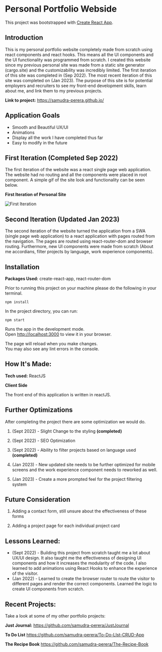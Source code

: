 # Personal Portfolio Webside

This project was bootstrapped with [Create React App](https://github.com/facebook/create-react-app).

## Introduction 

This is my personal portfolio website completely made from scratch using react components and react hooks. This means all the UI components and the UI functionality was programmed from scratch. I created this website since my previous personal site was made from a static site generator (cargo.site) and the customizability was incredibly limited. The first iteration of this site was completed in (Sep 2022). The most recent iteration of this site was completed on (Jan 2023). The purpose of this site is for potential employers and recruiters to see my front-end development skills, learn about me, and link them to my previous projects.

**Link to project:** https://samudra-perera.github.io/

## Application Goals

- Smooth and Beautiful UX/UI
- Animations
- Display all the work I have completed thus far
- Easy to modify in the future

## First Iteration (Completed Sep 2022)

The first iteration of the website was a react single page web application. The website had no routing and all the components were placed in root component. A simple gif of the site look and functionality can be seen below.

**First Iteration of Personal Site**

![First Iteration](https://media.giphy.com/media/AL91lWxyXxtQoMvOM7/giphy.gif)

## Second Iteration (Updated Jan 2023)

The second iteration of the website turned the application from a SWA (single page web application) to a react application with pages routed from the navigation. The pages are routed using react-router-dom and browser routing. Furthermore, new UI components were made from scratch (About me accordians, filter projects by language, work experience components). 

## Installation

**Packages Used:** create-react-app, react-router-dom

Prior to running this project on your machine please do the following in your terminal. 
```
npm install 
```
In the project directory, you can run:

```
npm start
```

Runs the app in the development mode.\
Open [http://localhost:3000](http://localhost:3000) to view it in your browser.

The page will reload when you make changes.\
You may also see any lint errors in the console.
 
## How It's Made:

**Tech used:** ReactJS

**Client Side**

The front end of this application is written in reactJS.

## Further Optimizations

After completing the project there are some optimization we would do. 

1. (Sept 2022) - Slight Change to the styling **(completed)**

2. (Sept 2022) - SEO Optimization

3. (Sept 2022) - Ability to filter projects based on language used **(completed)**

4. (Jan 2023) - New updated site needs to be further optimized for mobile screens and the work experience component needs to reworked as well.

5. (Jan 2023) - Create a more prompted feel for the project filtering system

## Future Consideration

1. Adding a contact form, still unsure about the effectiveness of these forms 

2. Adding a project page for each individual project card


## Lessons Learned:
- (Sept 2022) - Building this project from scratch taught me a lot about UX/UI design. It also taught me the effectiveness of designing UI components and how it increases the modularity of the code. I also learned to add animations using React Hooks to enhance the experience of the visitor.  
- (Jan 2022) - Learned to create the browser router to route the visitor to different pages and render the correct components. Learned the logic to create UI components from scratch. 

## Recent Projects:
Take a look at some of my other portfolio projects:

**Just Journal:** https://github.com/samudra-perera/JustJournal

**To Do List** https://github.com/samudra-perera/To-Do-LIst-CRUD-App

**The Recipe Book** https://github.com/samudra-perera/The-Recipe-Book


